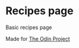 # Recipes page
Basic recipes page

Made for [The Odin Project](https://www.theodinproject.com/paths/foundations/courses/foundations/lessons/recipes)